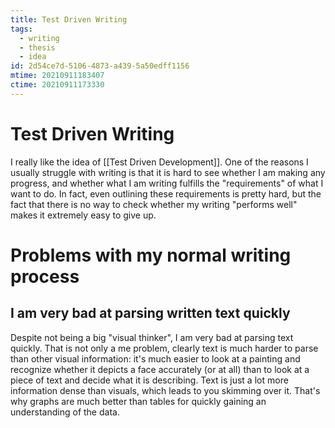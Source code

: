 ```yaml
---
title: Test Driven Writing
tags:
  - writing
  - thesis
  - idea
id: 2d54ce7d-5106-4873-a439-5a50edff1156
mtime: 20210911183407
ctime: 20210911173330
---
```


# Test Driven Writing

I really like the idea of [[Test Driven Development]].
One of the reasons I usually struggle with writing is that it is hard to see whether I am making any progress, and whether what I am writing fulfills the "requirements" of what I want to do. In fact, even outlining these requirements is pretty hard, but the fact that there is no way to check whether my writing "performs well" makes it extremely easy to give up.

# Problems with my normal writing process

## I am very bad at parsing written text quickly

Despite not being a big "visual thinker", I am very bad at parsing text quickly. That is not only a me problem, clearly text is much harder to parse than other visual information: it's much easier to look at a painting and recognize whether it depicts a face accurately (or at all) than to look at a piece of text and decide what it is describing.
Text is just a lot more information dense than visuals, which leads to you skimming over it. That's why graphs are much better than tables for quickly gaining an understanding of the data.
